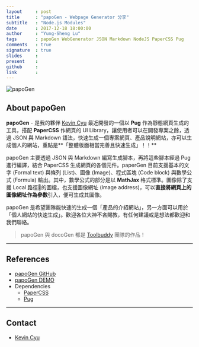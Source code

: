 ```yaml
---
layout     : post
title      : "papoGen - Webpage Generator 分享"
subtitle   : "Node.js Modules"
date       : 2017-12-18 18:00:00
author     : "Yung-Sheng Lu"
tags       : papoGen WebGenerator JSON Markdown NodeJS PaperCSS Pug
comments   : true
signature  : true
slides     : 
present    : 
github     :
link       :
---
```


![papoGen](https://i.imgur.com/ts1PC5b.png)

## About papoGen

**papoGen** - 是我的夥伴 [Kevin Cyu](https://kevinbird61.github.io/Intro/) 最近開發的一個以 **Pug** 作為靜態網頁生成的工具，搭配 **PaperCSS** 作網頁的 UI Library，讓使用者可以在開發專案之餘，透過 JSON 與 Markdown 語法，快速生成一個專案網頁、產品說明網站，亦可以生成個人的網站，重點是**「整體版面相當完善且快速生成」！！**

papoGen 主要透過 JSON 與 Markdown 編寫生成腳本，再將這些腳本經過 Pug 進行編譯，結合 PaperCSS 生成網頁的各個元件。paperGen 目前支援基本的文字 (Formal text) 與條列 (List)、圖像 (Image)、程式區塊 (Code block) 與數學公式 (Formula) 輸出。其中，數學公式的部分是以 **MathJax** 格式標準。圖像除了支援 Local 路徑的圖檔，也支援圖像網址 (Image address)，可以**直接將網頁上的圖像網址作為參數**引入，便可生成其圖像。

papoGen 是希望團隊能快速的生成一個「產品的介紹網站」，另一方面可以用於「個人網站的快速生成」。歡迎各位大神不吝賜教，有任何建議或是想法都歡迎和我們聯絡。

> papoGen 與 docoGen 都是 [Toolbuddy](https://github.com/toolbuddy) 團隊的作品！

---

## References

* [papoGen GitHub](https://github.com/toolbuddy/papoGen)
* [papoGen DEMO](https://toolbuddy.github.io/papoGen/)
* Dependencies
    * [PaperCSS](https://www.getpapercss.com/)
    * [Pug](https://pugjs.org/api/getting-started.html)

---

## Contact

* [Kevin Cyu](https://kevinbird61.github.io/Intro/)